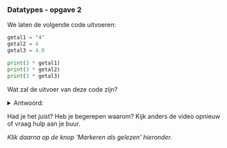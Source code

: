 ### Datatypes - opgave 2

We laten de volgende code uitvoeren:

```python
getal1 = "4"
getal2 = 4
getal3 = 4.0

print(3 * getal1)
print(3 * getal2)
print(3 * getal3)
```

Wat zal de uitvoer van deze code zijn?

<details>
  <summary>Antwoord:</summary> 
    444
  
    4
    
    4.0
 
</details>

Had je het juist? Heb je begerepen waarom? Kijk anders de video opnieuw of vraag hulp aan je buur.

*Klik daarna op de knop 'Markeren als gelezen' hieronder.*
